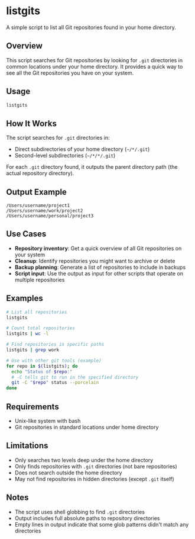 # listgits

A simple script to list all Git repositories found in your home directory.

## Overview

This script searches for Git repositories by looking for `.git` directories in common locations
under your home directory. It provides a quick way to see all the Git repositories you have on your
system.

## Usage

```bash
listgits
```

## How It Works

The script searches for `.git` directories in:

- Direct subdirectories of your home directory (`~/*/.git`)
- Second-level subdirectories (`~/*/*/.git`)

For each `.git` directory found, it outputs the parent directory path (the actual repository
directory).

## Output Example

```text
/Users/username/project1
/Users/username/work/project2
/Users/username/personal/project3
```

## Use Cases

- **Repository inventory**: Get a quick overview of all Git repositories on your system
- **Cleanup**: Identify repositories you might want to archive or delete
- **Backup planning**: Generate a list of repositories to include in backups
- **Script input**: Use the output as input for other scripts that operate on multiple repositories

## Examples

```bash
# List all repositories
listgits

# Count total repositories
listgits | wc -l

# Find repositories in specific paths
listgits | grep work

# Use with other git tools (example)
for repo in $(listgits); do
  echo "Status of $repo:"
  # -C tells git to run in the specified directory
  git -C "$repo" status --porcelain
done
```

## Requirements

- Unix-like system with bash
- Git repositories in standard locations under home directory

## Limitations

- Only searches two levels deep under the home directory
- Only finds repositories with `.git` directories (not bare repositories)
- Does not search outside the home directory
- May not find repositories in hidden directories (except `.git` itself)

## Notes

- The script uses shell globbing to find `.git` directories
- Output includes full absolute paths to repository directories
- Empty lines in output indicate that some glob patterns didn't match any directories
